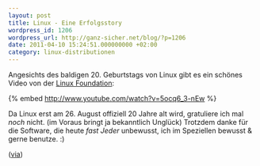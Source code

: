 ```yaml
---
layout: post
title: Linux - Eine Erfolgsstory
wordpress_id: 1206
wordpress_url: http://ganz-sicher.net/blog/?p=1206
date: 2011-04-10 15:24:51.000000000 +02:00
category: linux-distributionen
---
```

Angesichts des baldigen 20. Geburtstags von Linux gibt es ein schönes Video von der <a href="http://www.linuxfoundation.org/20th/">Linux Foundation</a>:

{% embed http://www.youtube.com/watch?v=5ocq6_3-nEw %}

Da Linux erst am 26. August offiziell 20 Jahre alt wird, gratuliere ich mal <em>noch</em> nicht. (im Voraus bringt ja bekanntlich Unglück)
Trotzdem danke für die Software, die heute <em>fast Jeder</em> unbewusst, ich im Speziellen bewusst &amp; gerne benutze. :)

(<a href="http://rockiger.com/de/blog/view/nur-ein-hobby-nix-professionelles">via</a>)
